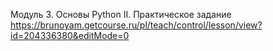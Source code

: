 Модуль 3. Основы Python II. Практическое задание 
https://brunoyam.getcourse.ru/pl/teach/control/lesson/view?id=204336380&editMode=0
